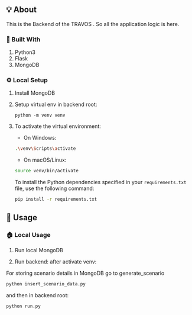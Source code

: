 ## 💡 About

This is the Backend of the TRAVOS . So all the application logic is here.

### 🧱 Built With

1. Python3
2. Flask
3. MongoDB

### ⚙️ Local Setup

1. Install MongoDB

2. Setup virtual env in backend root:
   ```shell
   python -m venv venv
   ```
3. To activate the virtual environment:

   - On Windows:

   ```bash
   .\venv\Scripts\activate
   ```

   - On macOS/Linux:

   ```bash
   source venv/bin/activate
   ```

   To install the Python dependencies specified in your `requirements.txt` file, use the following command:

   ```bash
   pip install -r requirements.txt
   ```

## 👟 Usage

### 🏠 Local Usage

1. Run local MongoDB

2. Run backend: after activate venv:

For storing scenario details in MongoDB go to generate_scenario

```bash
python insert_scenario_data.py
```

and then in backend root:

```bash
python run.py
```
